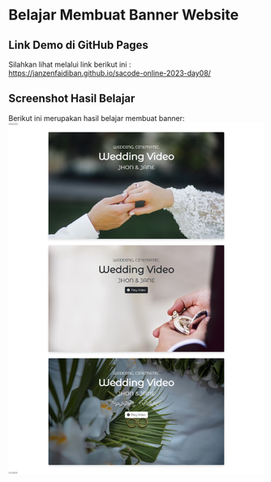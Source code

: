 # Belajar Membuat Banner Website

## Link Demo di GitHub Pages

Silahkan lihat melalui link berikut ini : 
https://janzenfaidiban.github.io/sacode-online-2023-day08/

## Screenshot Hasil Belajar

Berikut ini merupakan hasil belajar membuat banner:
<img src="./__screenshots/1.png">
